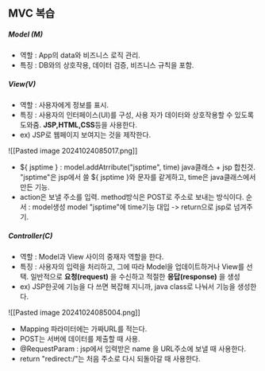 
## **MVC 복습** 

##### **Model** (M)
- 역할 :  App의 data와 비즈니스 로직 관리.
- 특징 : DB와의 상호작용, 데이터 검증, 비즈니스 규칙을 포함.

##### **View**(V)
- 역할 : 사용자에게 정보를 표시.
- 특징 : 사용자의 인터페이스(UI)를 구성, 사용 자가 데이터와 상호작용할 수 있도록 도와줌. **JSP,HTML,CSS**등을 사용한다. 
- ex) JSP로 웹페이지 보여지는 것을 제작한다. 

![[Pasted image 20241024085017.png]]
- ${ jsptime } : model.addAtrribute("jsptime", time) java클래스 + jsp 합친것.
"jsptime"은 jsp에서 쓸 ${ jsptime }와 문자를 같게하고, 
time은 java클래스에서 만든 기능.
- action은 보낼 주소를 입력. method방식은 POST로 주소로 보내는 방식이다. 
순서 : model생성 model "jsptime"에 time기능 대입  -> return으로 jsp로 넘겨주기.


##### **Controller**(C)
- 역할 : Model과 View 사이의 중재자 역할을 한다.
- 특징 : 사용자의 입력을 처리하고, 그에 따라 Model을 업데이트하거나 View를 선택. 일반적으로 **요청(request)** 을 수신하고 적절한 **응답(response)** 을 생성
- ex) JSP한곳에 기능을 다 쓰면 복잡해 지니까, java class로 나눠서 기능을 생성한다.

![[Pasted image 20241024085004.png]]
- Mapping 파라미터에는 가짜URL를 적는다.
- POST는 서버에 데이터를 제출할 때 사용.
- @RequestParam : jsp에서 입력받은 name 을 URL주소에 보낼 때 사용한다.
- return "redirect:/"는 처음 주소로 다시 되돌아갈 때 사용한다.